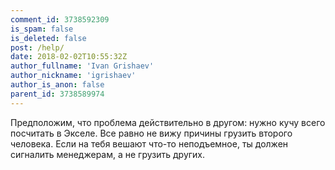 ```yaml
---
comment_id: 3738592309
is_spam: false
is_deleted: false
post: /help/
date: 2018-02-02T10:55:32Z
author_fullname: 'Ivan Grishaev'
author_nickname: 'igrishaev'
author_is_anon: false
parent_id: 3738589974
---
```


<p>Предположим, что проблема действительно в другом: нужно кучу всего посчитать в Экселе. Все равно не вижу причины грузить второго человека. Если на тебя вешают что-то неподъемное, ты должен сигналить менеджерам, а не грузить других.</p>
